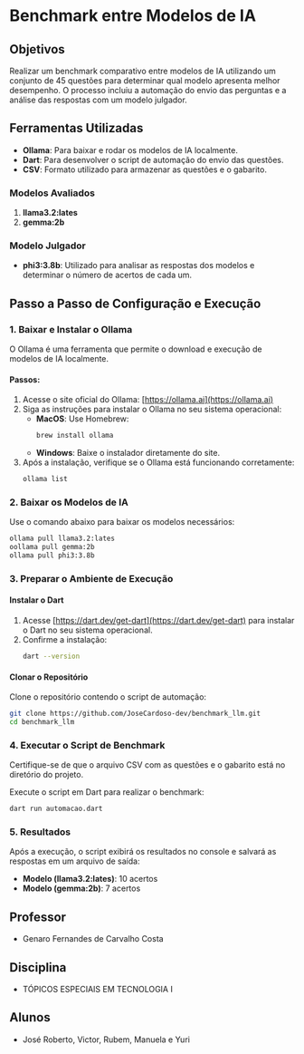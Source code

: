 # Benchmark entre Modelos de IA

## Objetivos
Realizar um benchmark comparativo entre modelos de IA utilizando um conjunto de 45 questões para determinar qual modelo apresenta melhor desempenho. O processo incluiu a automação do envio das perguntas e a análise das respostas com um modelo julgador.

## Ferramentas Utilizadas
- **Ollama**: Para baixar e rodar os modelos de IA localmente.
- **Dart**: Para desenvolver o script de automação do envio das questões.
- **CSV**: Formato utilizado para armazenar as questões e o gabarito.

### Modelos Avaliados
1. **llama3.2:lates**
2. **gemma:2b**

### Modelo Julgador
- **phi3:3.8b**: Utilizado para analisar as respostas dos modelos e determinar o número de acertos de cada um.

## Passo a Passo de Configuração e Execução

### 1. Baixar e Instalar o Ollama
O Ollama é uma ferramenta que permite o download e execução de modelos de IA localmente.

#### Passos:
1. Acesse o site oficial do Ollama: [https://ollama.ai](https://ollama.ai)
2. Siga as instruções para instalar o Ollama no seu sistema operacional:
   - **MacOS**: Use Homebrew:  
     ```bash
     brew install ollama
     ```
   - **Windows**: Baixe o instalador diretamente do site.
3. Após a instalação, verifique se o Ollama está funcionando corretamente:
   ```bash
   ollama list
   ```

### 2. Baixar os Modelos de IA
Use o comando abaixo para baixar os modelos necessários:
```bash
ollama pull llama3.2:lates
oollama pull gemma:2b
ollama pull phi3:3.8b
```

### 3. Preparar o Ambiente de Execução

#### Instalar o Dart
1. Acesse [https://dart.dev/get-dart](https://dart.dev/get-dart) para instalar o Dart no seu sistema operacional.
2. Confirme a instalação:
   ```bash
   dart --version
   ```

#### Clonar o Repositório
Clone o repositório contendo o script de automação:
```bash
git clone https://github.com/JoseCardoso-dev/benchmark_llm.git
cd benchmark_llm
```

### 4. Executar o Script de Benchmark
Certifique-se de que o arquivo CSV com as questões e o gabarito está no diretório do projeto.

Execute o script em Dart para realizar o benchmark:
```bash
dart run automacao.dart
```

### 5. Resultados
Após a execução, o script exibirá os resultados no console e salvará as respostas em um arquivo de saída:
- **Modelo (llama3.2:lates)**: 10 acertos
- **Modelo (gemma:2b)**: 7 acertos

## Professor
- Genaro Fernandes de Carvalho Costa

## Disciplina
- TÓPICOS ESPECIAIS EM TECNOLOGIA I

## Alunos
- José Roberto, Victor, Rubem, Manuela e Yuri

